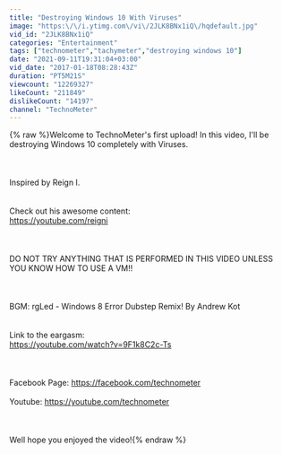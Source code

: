 ```yaml
---
title: "Destroying Windows 10 With Viruses"
image: "https:\/\/i.ytimg.com\/vi\/2JLK8BNx1iQ\/hqdefault.jpg"
vid_id: "2JLK8BNx1iQ"
categories: "Entertainment"
tags: ["technometer","tachymeter","destroying windows 10"]
date: "2021-09-11T19:31:04+03:00"
vid_date: "2017-01-18T08:28:43Z"
duration: "PT5M21S"
viewcount: "12269327"
likeCount: "211849"
dislikeCount: "14197"
channel: "TechnoMeter"
---
```

{% raw %}Welcome to TechnoMeter's first upload! In this video, I'll be destroying Windows 10 completely with Viruses.<br /><br /><br /><br />Inspired by Reign I.<br /><br /><br />Check out his awesome content: <br /><a rel="nofollow" target="blank" href="https://youtube.com/reigni">https://youtube.com/reigni</a><br /><br /><br /><br />DO NOT TRY ANYTHING THAT IS PERFORMED IN THIS VIDEO UNLESS YOU KNOW HOW TO USE A VM!!<br /><br /><br /><br />BGM: rgLed - Windows 8 Error Dubstep Remix! By Andrew Kot<br /><br /><br />Link to the eargasm:<br /><a rel="nofollow" target="blank" href="https://youtube.com/watch?v=9F1k8C2c-Ts">https://youtube.com/watch?v=9F1k8C2c-Ts</a><br /><br /><br /><br />Facebook Page: <a rel="nofollow" target="blank" href="https://facebook.com/technometer">https://facebook.com/technometer</a><br /><br />Youtube: <a rel="nofollow" target="blank" href="https://youtube.com/technometer">https://youtube.com/technometer</a><br /><br /><br /><br />Well hope you enjoyed the video!{% endraw %}
